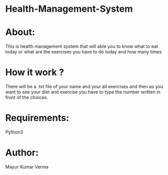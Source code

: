 # Health-Management-System
# About:
This is health management system that will able you to know what to eat today or what are the exercises you have to do today and how many times
# How it work ?
There will be a .txt file of your name and your all exercises and then as you want to see your diet and exercise you have to type the number written in front of the choices.
# Requirements:
Python3
# Author:
Mayur Kumar Verma
